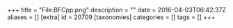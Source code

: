 +++
title = "File:BFCpp.png"
description = ""
date = 2016-04-03T06:42:37Z
aliases = []
[extra]
id = 20709
[taxonomies]
categories = []
tags = []
+++



